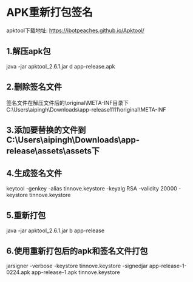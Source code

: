 # APK重新打包签名
apktool下载地址:
https://ibotpeaches.github.io/Apktool/
## 1.解压apk包
java -jar apktool_2.6.1.jar d app-release.apk
## 2.删除签名文件
签名文件在解压文件后的\original\META-INF目录下 C:\Users\aipingh\Downloads\app-release1111\original\META-INF
## 3.添加要替换的文件到 C:\Users\aipingh\Downloads\app-release\assets\assets下
## 4.生成签名文件
keytool -genkey -alias tinnove.keystore -keyalg RSA -validity 20000 -keystore tinnove.keystore
## 5.重新打包
java -jar apktool_2.6.1.jar b app-release
## 6.使用重新打包后的apk和签名文件打包
jarsigner -verbose -keystore tinnove.keystore -signedjar app-release-1-0224.apk app-release-1.apk tinnove.keystore


